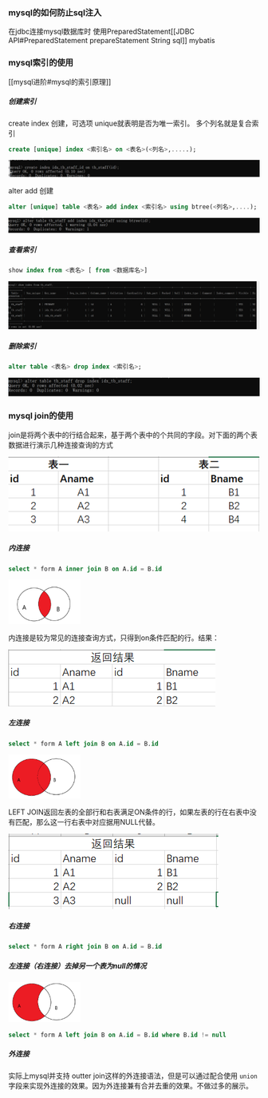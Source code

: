 ### mysql的如何防止sql注入
在jdbc连接mysql数据库时 使用PreparedStatement[[JDBC API#PreparedStatement prepareStatement String sql]]
mybatis



### mysql索引的使用
[[mysql进阶#mysql的索引原理]]

##### 创建索引

create index 创建，可选项 unique就表明是否为唯一索引。 多个列名就是复合索引

```sql
create [unique] index <索引名> on <表名>(<列名>,.....);
```

![image-20211015174931952](mysql%E8%AF%AD%E6%B3%95%E8%AE%B0%E5%BD%95.assets/image-20211015174931952.png)

alter add 创建

```sql
alter [unique] table <表名> add index <索引名> using btree(<列名>,....);
```

![image-20211015175251241](mysql%E8%AF%AD%E6%B3%95%E8%AE%B0%E5%BD%95.assets/image-20211015175251241.png)

##### 查看索引

```sql
show index from <表名> [ from <数据库名>]
```

![image-20211015175931685](mysql%E8%AF%AD%E6%B3%95%E8%AE%B0%E5%BD%95.assets/image-20211015175931685.png)

##### 删除索引

```sql
alter table <表名> drop index <索引名>;
```

![image-20211015180130069](mysql%E8%AF%AD%E6%B3%95%E8%AE%B0%E5%BD%95.assets/image-20211015180130069.png)

### mysql join的使用

join是将两个表中的行结合起来，基于两个表中的个共同的字段。对下面的两个表数据进行演示几种连接查询的方式

![image-20211015165626277](mysql%E8%AF%AD%E6%B3%95%E8%AE%B0%E5%BD%95.assets/image-20211015165626277.png)

##### 内连接

```sql
select * form A inner join B on A.id = B.id
```

<img src="mysql%E8%AF%AD%E6%B3%95%E8%AE%B0%E5%BD%95.assets/image-20211015164901073.png" alt="image-20211015164901073" style="zoom:33%;"/> 

内连接是较为常见的连接查询方式，只得到on条件匹配的行。结果：

![image-20211015172519078](mysql%E8%AF%AD%E6%B3%95%E8%AE%B0%E5%BD%95.assets/image-20211015172519078.png)



##### 左连接

```sql
select * form A left join B on A.id = B.id
```

<img src="mysql%E8%AF%AD%E6%B3%95%E8%AE%B0%E5%BD%95.assets/image-20211015172748674.png" alt="image-20211015172748674" style="zoom:33%;" /> 

LEFT JOIN返回左表的全部行和右表满足ON条件的行，如果左表的行在右表中没有匹配，那么这一行右表中对应据用NULL代替。

![image-20211015172933021](mysql%E8%AF%AD%E6%B3%95%E8%AE%B0%E5%BD%95.assets/image-20211015172933021.png)

##### 右连接

```sql
select * form A right join B on A.id = B.id
```



##### 左连接（右连接）去掉另一个表为null的情况

<img src="mysql%E8%AF%AD%E6%B3%95%E8%AE%B0%E5%BD%95.assets/image-20211015173449698.png" alt="image-20211015173449698" style="zoom:33%;" /> 

```sql
select * form A left join B on A.id = B.id where B.id != null
```

##### 外连接 

实际上mysql并支持 outter join这样的外连接语法，但是可以通过配合使用 `union` 字段来实现外连接的效果。因为外连接兼有合并去重的效果。不做过多的展示。
